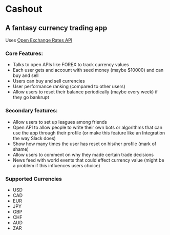 # Cashout
## A fantasy currency trading app

Uses [Open Exchange Rates API](https://github.com/vlado/open_exchange_rates)

### Core Features:
- Talks to open APIs like FOREX to track currency values
- Each user gets and account with seed money (maybe $10000) and can buy and sell
- Users can buy and sell currencies
- User performance ranking (compared to other users)
- Allow users to reset their balance periodically (maybe every week) if they go bankrupt  

### Secondary features:
- Allow users to set up leagues among friends
- Open API to allow people to write their own bots or algorithms that can use the app through their profile (or make this feature like an Integration the way Slack does)
- Show how many times the user has reset on his/her profile (mark of shame)
- Allow users to comment on why they made certain trade decisions
- News feed with world events that could effect currency value (might be a problem if this influences users choice)

### Supported Currencies
- USD
- CAD
- EUR
- JPY
- GBP
- CHF
- AUD
- ZAR
